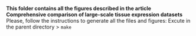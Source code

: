 **This folder contains all the figures described in the article 
Comprehensive comparison of large-scale tissue expression datasets**
Please, follow the instructions to generate all the files and figures:
Excute in the parent directory > `make`
